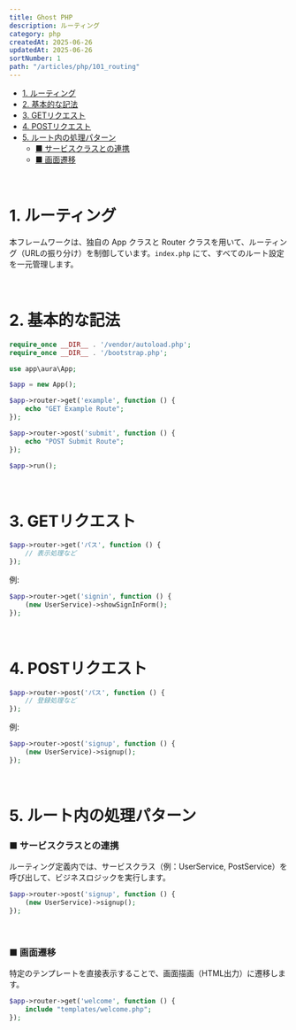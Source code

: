 ```yaml
---
title: Ghost PHP
description: ルーティング
category: php
createdAt: 2025-06-26
updatedAt: 2025-06-26
sortNumber: 1
path: "/articles/php/101_routing"
---
```


<nuxt-content-wrapper>

- [1. ルーティング](#1-ルーティング)
- [2. 基本的な記法](#2-基本的な記法)
- [3. GETリクエスト](#3-getリクエスト)
- [4. POSTリクエスト](#4-postリクエスト)
- [5. ルート内の処理パターン](#5-ルート内の処理パターン)
    - [■ サービスクラスとの連携](#-サービスクラスとの連携)
    - [■  画面遷移](#--画面遷移)

<br>

# 1. ルーティング
本フレームワークは、独自の App クラスと Router クラスを用いて、ルーティング（URLの振り分け）を制御しています。`index.php` にて、すべてのルート設定を一元管理します。

<br>

# 2. 基本的な記法

```php
require_once __DIR__ . '/vendor/autoload.php';
require_once __DIR__ . '/bootstrap.php';

use app\aura\App;

$app = new App();

$app->router->get('example', function () {
    echo "GET Example Route";
});

$app->router->post('submit', function () {
    echo "POST Submit Route";
});

$app->run();

```

<br>

# 3. GETリクエスト

```php
$app->router->get('パス', function () {
    // 表示処理など
});
```

例: 
```php
$app->router->get('signin', function () {
    (new UserService)->showSignInForm();
});
```

<br>

# 4. POSTリクエスト

```php
$app->router->post('パス', function () {
    // 登録処理など
});

```

例: 
```php
$app->router->post('signup', function () {
    (new UserService)->signup();
});
```

<br>

# 5. ルート内の処理パターン
### ■ サービスクラスとの連携
ルーティング定義内では、サービスクラス（例：UserService, PostService）を呼び出して、ビジネスロジックを実行します。

```php
$app->router->post('signup', function () {
    (new UserService)->signup();
});
```

<br>

### ■  画面遷移
特定のテンプレートを直接表示することで、画面描画（HTML出力）に遷移します。

```php
$app->router->get('welcome', function () {
    include "templates/welcome.php";
});
```
</nuxt-content-wrapper>
